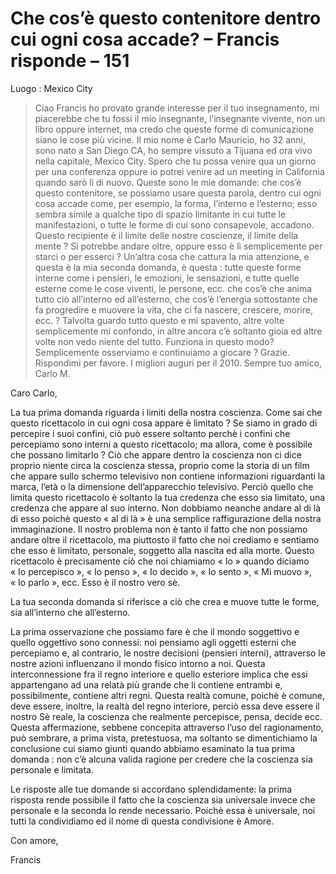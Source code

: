 # Che cos’è questo contenitore dentro cui ogni cosa accade? – Francis risponde – 151

Luogo : Mexico City

>Ciao Francis ho provato grande interesse per il tuo insegnamento, mi piacerebbe che tu fossi il mio insegnante, l’insegnante vivente, non un libro oppure internet, ma credo che queste forme di comunicazione siano le cose più vicine. Il mio nome è Carlo Mauricio, ho 32 anni, sono nato a San Diego CA, ho sempre vissuto a Tijuana ed ora vivo nella capitale, Mexico City. Spero che tu possa venire qua un giorno per una conferenza oppure io potrei venire ad un meeting in California quando sarò lì di nuovo. Queste sono le mie domande: che cos’è questo contenitore, se possiamo usare questa parola, dentro cui ogni cosa accade come, per esempio, la forma, l’interno e l’esterno; esso sembra simile a qualche tipo di spazio limitante in cui tutte le manifestazioni, o tutte le forme di cui sono consapevole, accadono. Questo recipiente è il limite delle nostre coscienze, il limite della mente ? Si potrebbe andare oltre, oppure esso è lì semplicemente per starci o per esserci ? Un’altra cosa che cattura la mia attenzione, e questa è la mia seconda domanda, è questa : tutte queste forme interne come i pensieri, le emozioni, le sensazioni, e tutte quelle esterne come le cose viventi, le persone, ecc. che cos’è che anima tutto ciò all’interno ed all’esterno, che cos’è l’energia sottostante che fa progredire e muovere la vita, che ci fa nascere, crescere, morire, ecc. ? Talvolta guardo tutto questo e mi spavento, altre volte semplicemente mi confondo, in altre ancora c’è soltanto gioia ed altre volte non vedo niente del tutto. Funziona in questo modo? Semplicemente osserviamo e continuiamo a giocare ? Grazie. Rispondimi per favore. I migliori auguri per il 2010. Sempre tuo amico, Carlo M.

Caro Carlo,

La tua prima domanda riguarda i limiti della nostra coscienza. Come sai che questo ricettacolo in cui ogni cosa appare è limitato ? Se siamo in grado di percepire i suoi confini, ciò può essere soltanto perchè i confini che percepiamo sono interni a questo ricettacolo; ma allora, come è possibile che possano limitarlo ? Ciò che appare dentro la coscienza non ci dice proprio niente circa la coscienza stessa, proprio come la storia di un film che appare sullo schermo televisivo non contiene informazioni riguardanti la marca, l’età o la dimensione dell’apparecchio televisivo. Perciò quello che limita questo ricettacolo è soltanto la tua credenza che esso sia limitato, una credenza che appare al suo interno. Non dobbiamo neanche andare al di là di esso poichè questo « al di là » è una semplice raffigurazione della nostra immaginazione. Il nostro problema non è tanto il fatto che non possiamo andare oltre il ricettacolo, ma piuttosto il fatto che noi crediamo e sentiamo che esso è limitato, personale, soggetto alla nascita ed alla morte. Questo ricettacolo è precisamente ciò che noi chiamiamo « Io » quando diciamo « Io percepisco », « Io penso », « Io decido », « Io sento », « Mi muovo », « Io parlo », ecc. Esso è il nostro vero sè.

La tua seconda domanda si riferisce a ciò che crea e muove tutte le forme, sia all’interno che all’esterno.

La prima osservazione che possiamo fare è che il mondo soggettivo e quello oggettivo sono connessi: noi pensiamo agli oggetti esterni che percepiamo e, al contrario, le nostre decisioni (pensieri interni), attraverso le nostre azioni influenzano il mondo fisico intorno a noi. Questa interconnessione fra il regno interiore e quello esteriore implica che essi appartengano ad una relatà più grande che li contiene entrambi e, possibilmente, contiene altri regni. Questa realtà comune, poichè è comune, deve essere, inoltre, la realtà del regno interiore, perciò essa deve essere il nostro Sè reale, la coscienza che realmente percepisce, pensa, decide ecc. Questa affermazione, sebbene concepita attraverso l’uso del ragionamento, può sembrare, a prima vista, pretestuosa, ma soltanto se dimentichiamo la conclusione cui siamo giunti quando abbiamo esaminato la tua prima domanda : non c’è alcuna valida ragione per credere che la coscienza sia personale e limitata.

Le risposte alle tue domande si accordano splendidamente: la prima risposta rende possibile il fatto che la coscienza sia universale invece che personale e la seconda lo rende necessario. Poichè essa è universale, noi tutti la condividiamo ed il nome di questa condivisione è Amore.

Con amore,

Francis